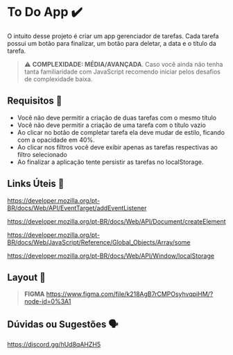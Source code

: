 # To Do App ✔️

O intuito desse projeto é criar um app gerenciador de tarefas. Cada tarefa possui um botão para finalizar, um botão para deletar, a data e o título da tarefa.

> ⚠️ **COMPLEXIDADE: MÉDIA/AVANÇADA**. Caso você ainda não tenha tanta familiaridade com JavaScript recomendo iniciar pelos desafios de complexidade baixa.

## Requisitos 📌

- Você não deve permitir a criação de duas tarefas com o mesmo título
- Você não deve permitir a criação de uma tarefa com o título vazio
- Ao clicar no botão de completar tarefa ela deve mudar de estilo, ficando com a opacidade em 40%.
- Ao clicar nos filtros você deve exibir apenas as tarefas respectivas ao filtro selecionado
- Ao finalizar a aplicação tente persistir as tarefas no localStorage.

## Links Úteis 🔗

https://developer.mozilla.org/pt-BR/docs/Web/API/EventTarget/addEventListener

https://developer.mozilla.org/pt-BR/docs/Web/API/Document/createElement

https://developer.mozilla.org/pt-BR/docs/Web/JavaScript/Reference/Global_Objects/Array/some

https://developer.mozilla.org/pt-BR/docs/Web/API/Window/localStorage

## Layout 🎨

> **FIGMA**
> https://www.figma.com/file/k218AgB7rCMPOsyhvqpiHM/?node-id=0%3A1

## Dúvidas ou Sugestões 🗣️

https://discord.gg/hUd8qAHZH5